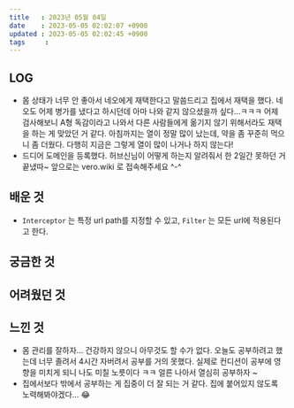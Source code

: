```yaml
---
title   : 2023년 05월 04일
date    : 2023-05-05 02:02:07 +0900
updated : 2023-05-05 02:02:45 +0900
tags     : 
---
```

## LOG
- 몸 상태가 너무 안 좋아서 네오에게 재택한다고 말씀드리고 집에서 재택을 했다. 네오도 어제 병가를 냈다고 하시던데 아마 나와 같지 않으셨을까 싶다...ㅋㅋㅋ 어제 검사해보니 A형 독감이라고 나와서 다른 사람들에게 옮기지 않기 위해서라도 재택을 하는 게 맞았던 거 같다. 아침까지는 열이 정말 많이 났는데, 약을 좀 꾸준히 먹으니 좀 더웠다. 다행히 지금은 그렇게 열이 많이 나거나 하지 않는다!
- 드디어 도메인을 등록했다. 허브신님이 어떻게 하는지 알려줘서 한 2일간 못하던 거 끝냈따~ 앞으로는 vero.wiki 로 접속해주세요 ^-^

## 배운 것
- `Interceptor` 는 특정 url path를 지정할 수 있고, `Filter` 는 모든 url에 적용된다고 한다.

## 궁금한 것

## 어려웠던 것

## 느낀 것
- 몸 관리를 잘하자... 건강하지 않으니 아무것도 할 수가 없다. 오늘도 공부하려고 했는데 너무 졸려서 4시간 자버려서 공부를 거의 못했다. 실제로 컨디션이 공부에 영향을 미치게 되니 나도 미칠 노릇이다 ㅋㅋ 얼른 나아서 열심히 공부하자 ~
- 집에서보다 밖에서 공부하는 게 집중이 더 잘 되는 거 같다. 집에 붙어있지 않도록 노력해봐야겠다... 😂